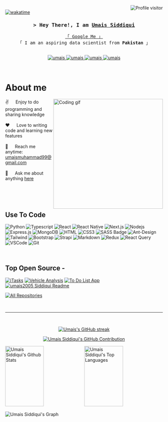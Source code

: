 <!--
<h2 align="center">
  Welcome to Umais Siddiqui World!
  <img src="https://media.giphy.com/media/hvRJCLFzcasrR4ia7z/giphy.gif" width="28">
</h2>
-->

<!--
<p align="center">
  <a href="https://github.com/umais"><img src="https://readme-typing-svg.herokuapp.com/?lines=Self%20Taught%20Programmer;Front%20End%20Developer;1.5%2B%20years%20of%20coding%20experience;Always%20learning%20new%20things&center=true&width=380&height=45"></a>
</p>

 -->

<a href="https://komarev.com/ghpvc/?username=umais">
  <img align="right" src="https://komarev.com/ghpvc/?username=umais&label=Visitors&color=0e75b6&style=flat" alt="Profile visitor" />
</a>


[![wakatime](https://wakatime.com/badge/user/eebb3dd8-d9b2-40de-9b88-6fd6cac99dbc.svg)](https://wakatime.com/@eebb3dd8-d9b2-40de-9b88-6fd6cac99dbc)

<!-- Intro  -->
<h3 align="center">
        <samp>&gt; Hey There!, I am
                <b><a target="_blank" href="https://github.com/umais2005">Umais Siddiqui</a></b>
        </samp>
</h3>


<p align="center"> 
  <samp>
    <a href="https://www.google.com/search?q=Umais+Siddiqui">「 Google Me 」</a>
    <br>
    「 I am an aspiring data scientist from <b>Pakistan</b> 」
    <br>
    <br>
  </samp>
</p>

<p align="center">
 <a href="https://umais.com" target="blank">
  <img src="https://img.shields.io/badge/Website-DC143C?style=for-the-badge&logo=medium&logoColor=white" alt="umais" />
 </a>
 <a href="https://www.linkedin.com/in/umais-siddiqui-0291a7178" target="_blank">
  <img src="https://img.shields.io/badge/LinkedIn-0077B5?style=for-the-badge&logo=linkedin&logoColor=white" alt="umais"/>
 </a>
 <!-- <a href="https://dev.to/umais" target="_blank">
  <img src="https://img.shields.io/badge/dev.to-0A0A0A?style=for-the-badge&logo=dev.to&logoColor=white" alt="umais" />
 </a> -->
 <a href="https://instagram.com/umaissiddiqui24" target="_blank">
  <img src="https://img.shields.io/badge/Instagram-fe4164?style=for-the-badge&logo=instagram&logoColor=white" alt="umais" />
 </a> 
 <a href="https://www.facebook.com/umais.muhammad.3910" target="_blank">
  <img src="https://img.shields.io/badge/Facebook-20BEFF?&style=for-the-badge&logo=facebook&logoColor=white" alt="umais"  />
  </a> 
</p>
<br />

<!-- About Section -->
 # About me
 
<p>
 <img align="right" width="350" src="/assets/programmer.gif" alt="Coding gif" />
  
 ✌️ &emsp; Enjoy to do programming and sharing knowledge <br/><br/>
 ❤️ &emsp; Love to writing code and learning new features<br/><br/>
 📧 &emsp; Reach me anytime: umaismuhammad99@gmail.com<br/><br/>
 💬 &emsp; Ask me about anything [here](https://www.linkedin.com/in/umais-siddiqui-0291a7178)

</p>

<br/>
<br/>
<br/>

## Use To Code

![Python](https://img.shields.io/badge/Python-3776AB?style=for-the-badge&logo=python&logoColor=white)
![Typescript](https://img.shields.io/badge/Typescript-007acc?style=for-the-badge&labelColor=black&logo=typescript&logoColor=007acc)
![React](https://img.shields.io/badge/-React-61DBFB?style=for-the-badge&labelColor=black&logo=react&logoColor=61DBFB)
![React Native](https://img.shields.io/badge/React_Native-20232A?style=for-the-badge&logo=react&logoColor=61DAFB)
![Next.js](https://img.shields.io/badge/next.js-000000?style=for-the-badge&logo=nextdotjs&logoColor=white)
![Nodejs](https://img.shields.io/badge/Nodejs-3C873A?style=for-the-badge&labelColor=black&logo=node.js&logoColor=3C873A)
![Express.js](https://img.shields.io/badge/Express.js-000000?style=for-the-badge&logo=express&logoColor=white)
![MongoDB](https://img.shields.io/badge/MongoDB-4EA94B?style=for-the-badge&logo=mongodb&logoColor=white)
![HTML](https://img.shields.io/badge/HTML5-E34F26?style=for-the-badge&logo=html5&logoColor=white)
![CSS3](https://img.shields.io/badge/CSS3-1572B6?style=for-the-badge&logo=css3&logoColor=white)
![SASS Badge](https://img.shields.io/badge/Sass-CC6699?style=for-the-badge&logo=sass&logoColor=white)
![Ant-Design](https://img.shields.io/badge/AntDesign-0170FE?style=for-the-badge&logo=antdesign&logoColor=white)
![Tailwind](https://img.shields.io/badge/Tailwind_CSS-092749?style=for-the-badge&logo=tailwindcss&logoColor=06B6D4&labelColor=000000)
![Bootstrap](https://img.shields.io/badge/Bootstrap-563D7C?style=for-the-badge&logo=bootstrap&logoColor=white)
![Strapi](https://img.shields.io/badge/strapi-2E7EEA?style=for-the-badge&logo=strapi&logoColor=white)
![Markdown](https://img.shields.io/badge/Markdown-000000?style=for-the-badge&logo=markdown&logoColor=white)
![Redux](https://img.shields.io/badge/Redux-593D88?style=for-the-badge&logo=redux&logoColor=white)
![React Query](https://img.shields.io/badge/-React_Query-FF4154?style=for-the-badge&logo=react%20query&logoColor=white)
![VSCode](https://img.shields.io/badge/Visual_Studio-0078d7?style=for-the-badge&logo=visual%20studio&logoColor=white)
![Git](https://img.shields.io/badge/Git-F05032?style=for-the-badge&logo=git&logoColor=white)

<br/>

## Top Open Source -
[![iTasks](https://github-readme-stats.vercel.app/api/pin/?username=umais&repo=itasks&border_color=7F3FBF&bg_color=0D1117&title_color=C9D1D9&text_color=8B949E&icon_color=7F3FBF)](https://github.com/umais/itasks)
[![Vehicle Analysis](https://github-readme-stats.vercel.app/api/pin/?username=umais2005&repo=urfolio&border_color=7F3FBF&bg_color=0D1117&title_color=C9D1D9&text_color=8B949E&icon_color=7F3FBF)](https://github.com/umais/urfolio)
[![To Do List App](https://github-readme-stats.vercel.app/api/pin/?username=umais2005&repo=web-projects&border_color=7F3FBF&bg_color=0D1117&title_color=C9D1D9&text_color=8B949E&icon_color=7F3FBF)](https://github.com/umais2005/todo-app)
[![umais2005 Siddiqui Readme](https://github-readme-stats.vercel.app/api/pin/?username=umais&repo=umais2005&border_color=7F3FBF&bg_color=0D1117&title_color=C9D1D9&text_color=8B949E&icon_color=7F3FBF)](https://github.com/umais2005/umais2005)

<p align="left">
  <a href="https://github.com/umais2005?tab=repositories" target="_blank"><img alt="All Repositories" title="All Repositories" src="https://img.shields.io/badge/-All%20Repos-2962FF?style=for-the-badge&logo=koding&logoColor=white"/></a>
</p>

<br/>
<hr/>
<br/>

<p align="center">
  <a href="https://github.com/umais2005">
    <img src="https://github-readme-streak-stats.herokuapp.com/?user=umais2005&theme=radical&border=7F3FBF&background=0D1117" alt="Umais's GitHub streak"/>
  </a>
</p>

<p align="center">
  <a href="https://github.com/umais">
    <img src="https://github-profile-summary-cards.vercel.app/api/cards/profile-details?username=umais2005&theme=radical" alt="Umais Siddiqui's GitHub Contribution"/>
  </a>
</p>

<a> 
    <a href="https://github.com/umais"><img alt="Umais Siddiqui's Github Stats" src="https://denvercoder1-github-readme-stats.vercel.app/api?username=umais2005&show_icons=true&count_private=true&theme=react&border_color=7F3FBF&bg_color=0D1117&title_color=F85D7F&icon_color=F8D866" height="192px" width="49.5%"/></a>
  <a href="https://github.com/umais"><img alt="Umais Siddiqui's Top Languages" src="https://denvercoder1-github-readme-stats.vercel.app/api/top-langs/?username=umais2005&langs_count=8&layout=compact&theme=react&border_color=7F3FBF&bg_color=0D1117&title_color=F85D7F&icon_color=F8D866" height="192px" width="49.5%"/></a>
  <br/>
</a>


![Umais Siddiqui's Graph](https://github-readme-activity-graph.vercel.app/graph?username=umais2005&custom_title=Umais%20Siddiqui's%20GitHub%20Activity%20Graph&bg_color=0D1117&color=7F3FBF&line=7F3FBF&point=7F3FBF&area_color=FFFFFF&title_color=FFFFFF&area=true)
